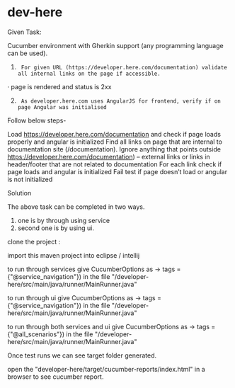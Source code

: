 # dev-here

Given Task:

Cucumber environment with Gherkin support (any programming language can be used).

1.      For given URL (https://developer.here.com/documentation) validate all internal links on the page if accessible.

·        page is rendered and status is 2xx

2.      As developer.here.com uses AngularJS for frontend, verify if on page Angular was initialised



Follow below steps-

Load https://developer.here.com/documentation and check if page loads properly and angular is initialized
Find all links on page that are internal to documentation site (/documentation). Ignore anything that points outside https://developer.here.com/documentation) – external links or links in header/footer that are not related to documentation
For each link check if page loads and angular is initialized
Fail test if page doesn’t load or angular is not initialized


Solution

The above task can be completed in two ways.

1.  one is by through using service
2.  second one is by using ui.

clone the project :

import this maven project into eclipse / intellij

to run through services give CucumberOptions as ->  tags = {"@service_navigation"}) in the file "/developer-here/src/main/java/runner/MainRunner.java"

to run through ui give CucumberOptions as ->  tags = {"@service_navigation"}) in the file "/developer-here/src/main/java/runner/MainRunner.java"

to run through both services and ui give CucumberOptions as  -> tags = {"@all_scenarios"}) in the file "/developer-here/src/main/java/runner/MainRunner.java"

Once test runs we can see target folder generated.

open the "developer-here/target/cucumber-reports/index.html" in a browser to see cucumber report.